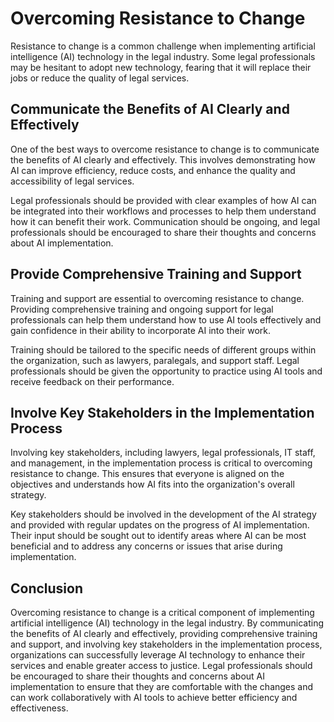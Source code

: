 Overcoming Resistance to Change
=================================================================================

Resistance to change is a common challenge when implementing artificial intelligence (AI) technology in the legal industry. Some legal professionals may be hesitant to adopt new technology, fearing that it will replace their jobs or reduce the quality of legal services.

Communicate the Benefits of AI Clearly and Effectively
------------------------------------------------------

One of the best ways to overcome resistance to change is to communicate the benefits of AI clearly and effectively. This involves demonstrating how AI can improve efficiency, reduce costs, and enhance the quality and accessibility of legal services.

Legal professionals should be provided with clear examples of how AI can be integrated into their workflows and processes to help them understand how it can benefit their work. Communication should be ongoing, and legal professionals should be encouraged to share their thoughts and concerns about AI implementation.

Provide Comprehensive Training and Support
------------------------------------------

Training and support are essential to overcoming resistance to change. Providing comprehensive training and ongoing support for legal professionals can help them understand how to use AI tools effectively and gain confidence in their ability to incorporate AI into their work.

Training should be tailored to the specific needs of different groups within the organization, such as lawyers, paralegals, and support staff. Legal professionals should be given the opportunity to practice using AI tools and receive feedback on their performance.

Involve Key Stakeholders in the Implementation Process
------------------------------------------------------

Involving key stakeholders, including lawyers, legal professionals, IT staff, and management, in the implementation process is critical to overcoming resistance to change. This ensures that everyone is aligned on the objectives and understands how AI fits into the organization's overall strategy.

Key stakeholders should be involved in the development of the AI strategy and provided with regular updates on the progress of AI implementation. Their input should be sought out to identify areas where AI can be most beneficial and to address any concerns or issues that arise during implementation.

Conclusion
----------

Overcoming resistance to change is a critical component of implementing artificial intelligence (AI) technology in the legal industry. By communicating the benefits of AI clearly and effectively, providing comprehensive training and support, and involving key stakeholders in the implementation process, organizations can successfully leverage AI technology to enhance their services and enable greater access to justice. Legal professionals should be encouraged to share their thoughts and concerns about AI implementation to ensure that they are comfortable with the changes and can work collaboratively with AI tools to achieve better efficiency and effectiveness.
